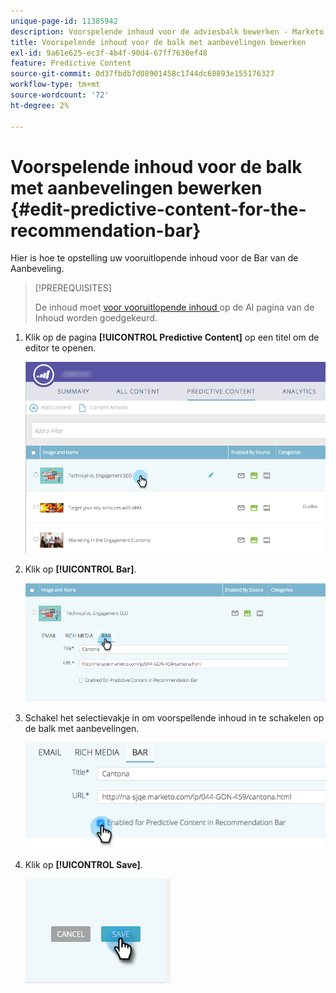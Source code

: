 ```yaml
---
unique-page-id: 11385942
description: Voorspelende inhoud voor de adviesbalk bewerken - Marketo Docs - Productdocumentatie
title: Voorspelende inhoud voor de balk met aanbevelingen bewerken
exl-id: 9a61e625-ec3f-4b4f-90d4-67ff7630ef48
feature: Predictive Content
source-git-commit: 0d37fbdb7d08901458c1744dc68893e155176327
workflow-type: tm+mt
source-wordcount: '72'
ht-degree: 2%

---
```


# Voorspelende inhoud voor de balk met aanbevelingen bewerken {#edit-predictive-content-for-the-recommendation-bar}

Hier is hoe te opstelling uw vooruitlopende inhoud voor de Bar van de Aanbeveling.

>[!PREREQUISITES]
>
>De inhoud moet [ voor vooruitlopende inhoud ](/help/marketo/product-docs/predictive-content/working-with-all-content/approve-a-title-for-predictive-content.md) op de Al pagina van de Inhoud worden goedgekeurd.

1. Klik op de pagina **[!UICONTROL Predictive Content]** op een titel om de editor te openen.

   ![](assets/image2017-10-3-9-3a45-3a13.png)

1. Klik op **[!UICONTROL Bar]**.

   ![](assets/image2017-10-3-9-3a45-3a48.png)

1. Schakel het selectievakje in om voorspellende inhoud in te schakelen op de balk met aanbevelingen.

   ![](assets/image2017-10-3-9-3a46-3a18.png)

1. Klik op **[!UICONTROL Save]**.

   ![](assets/save.png)
